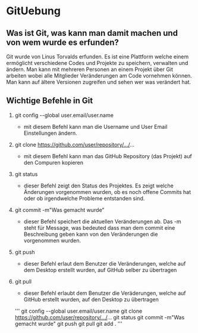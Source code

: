 # GitUebung
## Was ist Git, was kann man damit machen und von wem wurde es erfunden?

Git wurde von Linus Torvalds erfunden. Es ist eine Plattform welche einem ermöglicht verschiedene Codes und Projekte zu speichern, verwalten und ändern. 
Man kann mit mehreren Personen an einem Projekt über Git arbeiten wobei alle Mitglieder Veränderungen am Code vornehmen können. 
Man kann auf ältere Versionen zugreifen und sehen wer was verändert hat.  


## Wichtige Befehle in Git
1. git config --global user.email/user.name
	- mit diesem Befehl kann man die Username und User Email Einstellungen ändern. 
2. git clone https://github.com/user/repository/.../...
	- mit diesem Befehl kann man das GitHub Repository (das Projekt) auf den Compuren kopieren 
3. git status
	- dieser Befehl zeigt den Status des Projektes. Es zeigt welche Änderungen vorgenommen wurden, ob es noch offene Commits hat oder ob irgendwelche Probleme entstanden sind. 
4. git commit -m"Was gemacht wurde"
	- dieser Befehl speichert die aktuellen Veränderungen ab. Das -m steht für Message, was bedeuted dass man dem commit eine Beschreibung geben kann von den Veränderungen die vorgenommen wurden. 
5. git push
	- dieser Befehl erlaut dem Benutzer die Veränderungen, welche auf dem Desktop erstellt wurden, auf GitHub selber zu übertragen
6. git pull
	- dieser Befehl erlaubt dem Benutzer die Veräderungen, welche auf GitHub erstellt wurden, auf den Desktop zu übertragen

	'''
	git config --global user.email/user.name
	git clone https://github.com/user/repository/.../...
	git status
	git commit -m"Was gemacht wurde"
	git push
	git pull
	git add .
	'''